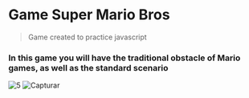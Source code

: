 <h1>Game Super Mario Bros</h1>

> Game created to practice javascript

<h3>In this game you will have the traditional obstacle of Mario games, as well as the standard scenario</h3>

![5](https://user-images.githubusercontent.com/105439209/200137044-6902b605-d2dc-45d6-b9f4-a8ffc8bda6d6.PNG)
![Capturar](https://user-images.githubusercontent.com/105439209/200137045-25723d8c-6897-4170-af66-5e0a119537ca.PNG)
